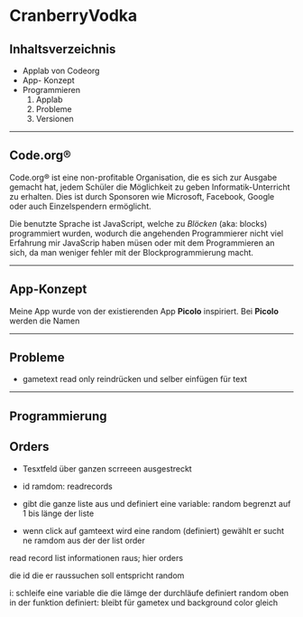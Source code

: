 # CranberryVodka

## Inhaltsverzeichnis

- Applab von Codeorg
- App- Konzept
- Programmieren
  1. Applab
  2. Probleme
  3. Versionen
  
  

___________________

## Code.org®

Code.org® ist eine non-profitable Organisation, die es sich zur Ausgabe gemacht hat, jedem Schüler die Möglichkeit zu geben Informatik-Unterricht zu erhalten. Dies ist durch Sponsoren wie Microsoft, Facebook, Google oder auch Einzelspendern ermöglicht.

Die benutzte Sprache ist JavaScript, welche zu *Blöcken* (aka: blocks) programmiert wurden, wodurch die angehenden Programmierer nicht viel Erfahrung mir JavaScrip haben müsen oder mit dem Programmieren an sich, da man weniger fehler mit der Blockprogrammierung macht. 

__________________

## App-Konzept

Meine App wurde von der existierenden App **Picolo** inspiriert. Bei **Picolo** werden die Namen



_________

## Probleme


- gametext
read only reindrücken und selber einfügen für text

______

## Programmierung


## Orders

- Tesxtfeld über ganzen scrreeen ausgestreckt
- id ramdom: readrecords

-  gibt die ganze liste aus und definiert eine variable: random begrenzt auf 1 bis länge der liste


- wenn click auf gamteext
wird eine random (definiert) gewählt
er sucht ne ramdom aus der der list order
  
read record list informationen raus; hier orders

die id die er raussuchen soll entspricht random 

i: schleife eine variable die die lämge der durchläufe definiert
random oben in der funktion definiert: bleibt für gametex und background color gleich

